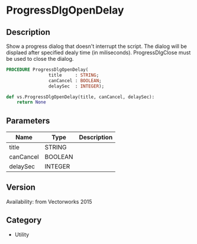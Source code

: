 # ProgressDlgOpenDelay

## Description
Show a progress dialog that doesn't interrupt the script. The dialog will be displaed after specified dealy time (in miliseconds). ProgressDlgClose must be used to close the dialog.

```pascal
PROCEDURE ProgressDlgOpenDelay(
				title     : STRING;
				canCancel : BOOLEAN;
				delaySec  : INTEGER);
```

```python
def vs.ProgressDlgOpenDelay(title, canCancel, delaySec):
    return None
```

## Parameters
|Name|Type|Description|
|---|---|---|
|title|STRING|   |
|canCancel|BOOLEAN|   |
|delaySec|INTEGER|   |

## Version
Availability: from Vectorworks 2015

## Category
* Utility

